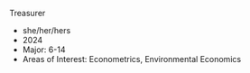 Treasurer
+ she/her/hers
+ 2024
+ Major: 6-14
+ Areas of Interest: Econometrics, Environmental Economics 